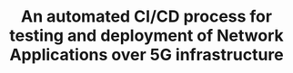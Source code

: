 ---
paper_type: Conference
title: "An automated CI/CD process for testing and deployment of Network Applications over 5G infrastructure"
authors: Kostis Trantzas, Christos Tranoris, Spyros Denazis, Rafael Direito, Diogo Gomes, Jorge Gallego-Madrid, Ana Hermosilla, Antonio F. Skarmeta
journal_title: 2021 IEEE International Mediterranean Conference on Communications and Networking (MeditCom)
doi: 10.1109/MeditCom49071.2021.9647628
repository_link: https://ieeexplore.ieee.org/document/9647628
relevance: "As 5G standards have largely matured, further enabling the radical development of 5G networks, the pressure for mobile operators to keep up with widening range of industry and contemporary use cases increases. Consequently, many approaches are emerged from the perspective of the vertical's interaction with the 5G system especially while onboarding specific vertical Network Applications (or Network Applications). This work discusses an approach which reduces the complexity of this interaction by introducing a novel yet standard based vertical onboarding model. Our approach focuses on preserving interoperability and reproducibility with other systems through the exclusive utilization of data models derived by embracing well-known industry standards. Being also pragmatic, the mechanisms presented in this paper are implemented and applied in a large distributed 5G infrastructure."
---